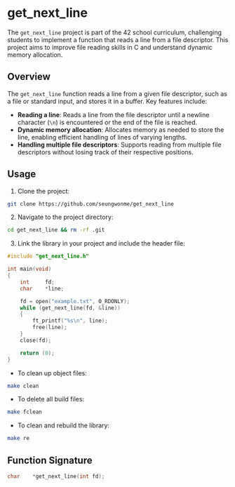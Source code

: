 # get_next_line

The `get_next_line` project is part of the 42 school curriculum, challenging students to implement a function that reads a line from a file descriptor. This project aims to improve file reading skills in C and understand dynamic memory allocation.

## Overview
The `get_next_line` function reads a line from a given file descriptor, such as a file or standard input, and stores it in a buffer. Key features include:

- **Reading a line**: Reads a line from the file descriptor until a newline character (`\n`) is encountered or the end of the file is reached.
- **Dynamic memory allocation**: Allocates memory as needed to store the line, enabling efficient handling of lines of varying lengths.
- **Handling multiple file descriptors**: Supports reading from multiple file descriptors without losing track of their respective positions.

## Usage
1. Clone the project:
```bash
git clone https://github.com/seungwonme/get_next_line
```

2. Navigate to the project directory:
```bash
cd get_next_line && rm -rf .git
```

3. Link the library in your project and include the header file:
```c
#include "get_next_line.h"

int main(void)
{
	int		fd;
	char	*line;

	fd = open("example.txt", O_RDONLY);
	while (get_next_line(fd, &line))
	{
		ft_printf("%s\n", line);
		free(line);
	}
	close(fd);

	return (0);
}
```

- To clean up object files:
```bash
make clean
```

- To delete all build files:
```bash
make fclean
```

- To clean and rebuild the library:
```bash
make re
```

## Function Signature
```c
char	*get_next_line(int fd);
```
